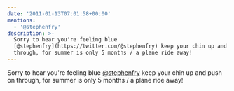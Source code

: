 ```yaml
---
date: '2011-01-13T07:01:58+00:00'
mentions:
  - '@stephenfry'
description: >-
  Sorry to hear you're feeling blue
  [@stephenfry](https://twitter.com/@stephenfry) keep your chin up and push on
  through, for summer is only 5 months / a plane ride away!
---
```

Sorry to hear you're feeling blue [@stephenfry](https://twitter.com/@stephenfry) keep your chin up and push on through, for summer is only 5 months / a plane ride away!
